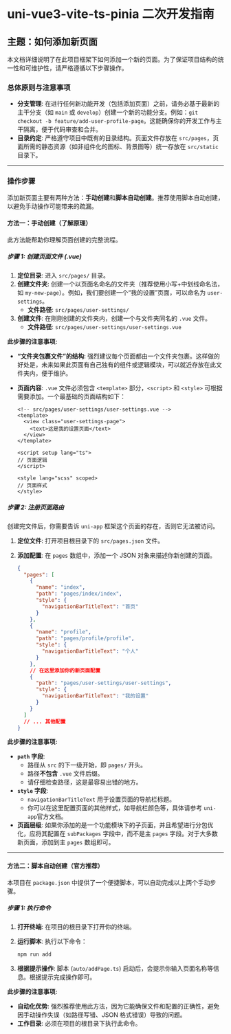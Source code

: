 # uni-vue3-vite-ts-pinia 二次开发指南

## 主题：如何添加新页面

本文档详细说明了在此项目框架下如何添加一个新的页面。为了保证项目结构的统一性和可维护性，请严格遵循以下步骤操作。

### 总体原则与注意事项

- **分支管理**: 在进行任何新功能开发（包括添加页面）之前，请务必基于最新的主干分支（如 `main` 或 `develop`）创建一个新的功能分支。例如：`git checkout -b feature/add-user-profile-page`。这能确保你的开发工作与主干隔离，便于代码审查和合并。
- **目录约定**: 严格遵守项目中既有的目录结构。页面文件存放在 `src/pages`，页面所需的静态资源（如非组件化的图标、背景图等）统一存放在 `src/static` 目录下。

---

### 操作步骤

添加新页面主要有两种方法：**手动创建**和**脚本自动创建**。推荐使用脚本自动创建，以避免手动操作可能带来的疏漏。

#### 方法一：手动创建（了解原理）

此方法能帮助你理解页面创建的完整流程。

##### **步骤 1: 创建页面文件 (.vue)**

1.  **定位目录**: 进入 `src/pages/` 目录。
2.  **创建文件夹**: 创建一个以页面名命名的文件夹（推荐使用小写+中划线命名法，如 `my-new-page`）。例如，我们要创建一个“我的设置”页面，可以命名为 `user-settings`。
    - **文件路径**: `src/pages/user-settings/`
3.  **创建文件**: 在刚刚创建的文件夹内，创建一个与文件夹同名的 `.vue` 文件。
    - **文件路径**: `src/pages/user-settings/user-settings.vue`

**此步骤的注意事项:**

- **“文件夹包裹文件”的结构**: 强烈建议每个页面都由一个文件夹包裹。这样做的好处是，未来如果此页面有自己独有的组件或逻辑模块，可以就近存放在此文件夹内，便于维护。
- **页面内容**: `.vue` 文件必须包含 `<template>` 部分，`<script>` 和 `<style>` 可根据需要添加。一个最基础的页面结构如下：

  ```vue
  <!-- src/pages/user-settings/user-settings.vue -->
  <template>
    <view class="user-settings-page">
      <text>这是我的设置页面</text>
    </view>
  </template>

  <script setup lang="ts">
  // 页面逻辑
  </script>

  <style lang="scss" scoped>
  // 页面样式
  </style>
  ```

##### **步骤 2: 注册页面路由**

创建完文件后，你需要告诉 `uni-app` 框架这个页面的存在，否则它无法被访问。

1.  **定位文件**: 打开项目根目录下的 `src/pages.json` 文件。
2.  **添加配置**: 在 `pages` 数组中，添加一个 JSON 对象来描述你新创建的页面。

    ```json
    {
      "pages": [
        {
          "name": "index",
          "path": "pages/index/index",
          "style": {
            "navigationBarTitleText": "首页"
          }
        },
        {
          "name": "profile",
          "path": "pages/profile/profile",
          "style": {
            "navigationBarTitleText": "个人"
          }
        },
        // 在这里添加你的新页面配置
        {
          "path": "pages/user-settings/user-settings",
          "style": {
            "navigationBarTitleText": "我的设置"
          }
        }
      ]
      // ... 其他配置
    }
    ```

**此步骤的注意事项:**

- **`path` 字段**:
  - 路径从 `src` 的下一级开始，即 `pages/` 开头。
  - 路径**不包含** `.vue` 文件后缀。
  - 请仔细检查路径，这是最容易出错的地方。
- **`style` 字段**:
  - `navigationBarTitleText` 用于设置页面的导航栏标题。
  - 你可以在这里配置页面的其他样式，如导航栏颜色等，具体请参考 `uni-app`官方文档。
- **页面层级**: 如果你添加的是一个功能模块下的子页面，并且希望进行分包优化，应将其配置在 `subPackages` 字段中，而不是主 `pages` 字段。对于大多数新页面，添加到主 `pages` 数组即可。

---

#### 方法二：脚本自动创建（官方推荐）

本项目在 `package.json` 中提供了一个便捷脚本，可以自动完成以上两个手动步骤。

##### **步骤 1: 执行命令**

1.  **打开终端**: 在项目的根目录下打开你的终端。
2.  **运行脚本**: 执行以下命令：

    ```bash
    npm run add
    ```

3.  **根据提示操作**: 脚本 (`auto/addPage.ts`) 启动后，会提示你输入页面名称等信息。根据提示完成操作即可。

**此步骤的注意事项:**

- **自动化优势**: 强烈推荐使用此方法，因为它能确保文件和配置的正确性，避免因手动操作失误（如路径写错、JSON 格式错误）导致的问题。
- **工作目录**: 必须在项目的根目录下执行此命令。
